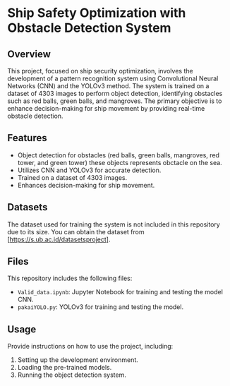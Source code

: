 # Ship Safety Optimization with Obstacle Detection System

## Overview

This project, focused on ship security optimization, involves the development of a pattern recognition system using Convolutional Neural Networks (CNN) and the YOLOv3 method. The system is trained on a dataset of 4303 images to perform object detection, identifying obstacles such as red balls, green balls, and mangroves. The primary objective is to enhance decision-making for ship movement by providing real-time obstacle detection.

## Features

- Object detection for obstacles (red balls, green balls, mangroves, red tower, and green tower) these objects represents obctacle on the sea.
- Utilizes CNN and YOLOv3 for accurate detection.
- Trained on a dataset of 4303 images.
- Enhances decision-making for ship movement.

## Datasets

The dataset used for training the system is not included in this repository due to its size. You can obtain the dataset from [https://s.ub.ac.id/datasetsproject].

## Files

This repository includes the following files:

- `Valid_data.ipynb`: Jupyter Notebook for training and testing the model CNN.
- `pakaiYOLO.py`: YOLOv3 for training and testing the model.

## Usage

Provide instructions on how to use the project, including:

1. Setting up the development environment.
2. Loading the pre-trained models.
3. Running the object detection system.
